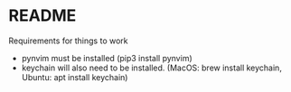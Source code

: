 # README

Requirements for things to work

* pynvim must be installed (pip3 install pynvim)
* keychain will also need to be installed. (MacOS: brew install keychain, Ubuntu: apt install keychain)
